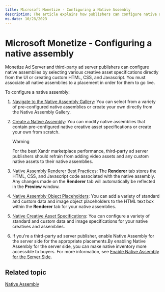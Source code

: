 ```yaml
---
title: Microsoft Monetize - Configuring a Native Assembly
description: The article explains how publishers can configure native assemblies by choosing creative asset specifications from the UI or crafting custom HTML, CSS, and Javascript.
ms.date: 10/28/2023
---
```


# Microsoft Monetize -  Configuring a native assembly

Monetize Ad Server and third-party ad server publishers can configure native assemblies by selecting various creative asset specifications directly from the UI or
creating custom HTML, CSS, and Javascript. You must associate all native assemblies to a placement in order for them to go live.

To configure a native assembly:

1. [Navigate to the Native Assembly Gallery](navigate-to-the-native-assembly-gallery.md): You can select from a variety of pre-configured native assemblies or create your own directly from the Native Assembly Gallery.
1. [Create a Native Assembly](create-a-native-assembly.md): You can modify native assemblies that contain pre-configured native creative asset specifications or create your own from scratch.

   > [!WARNING]
   > For the best Xandr marketplace performance, third-party ad server publishers should refrain from adding video assets and any custom native assets to their native assemblies.

1.  [Native Assembly Renderer Best Practices](native-assembly-renderer-best-practices.md):  The **Renderer** tab stores the HTML, CSS, and Javascript code associated with the native assembly. Any changes made on the **Renderer** tab will automatically be reflected in the **Preview** window.
1.  [Native Assembly Object Placeholders](native-assembly-object-placeholders.md): You can add a variety of standard and custom data and image object placeholders to the HTML text box within the **Renderer** tab for your native assemblies.
1.  [Native Creative Asset Specifications](native-creative-asset-specifications.md): You can configure a variety of standard and custom data and image specifications for your native creatives and assemblies.
1.  If you're a third-party ad server publisher, enable Native Assembly for the server side for the appropriate placements.By enabling Native Assembly for the server side, you can make native inventory more accessible to buyers. For more information, see [Enable Native Assembly for the Server Side](enable-native-assembly-for-the-server-side.md).
>

## Related topic

[Native Assembly](native-assembly.md)
